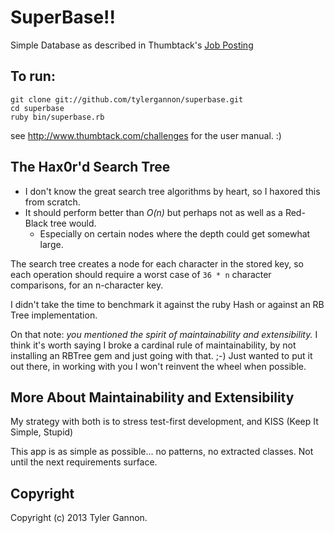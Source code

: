 # SuperBase!!

Simple Database as described in Thumbtack's [Job Posting](http://www.thumbtack.com/challenges)

##  To run:

    git clone git://github.com/tylergannon/superbase.git
    cd superbase
    ruby bin/superbase.rb
    
see http://www.thumbtack.com/challenges for the user manual.  :)

##  The Hax0r'd Search Tree

* I don't know the great search tree algorithms by heart, so I haxored this from scratch.
* It should perform better than *O(n)* but perhaps not as well as a Red-Black tree would.
    *  Especially on certain nodes where the depth could get somewhat large.

The search tree creates a node for each character in the stored key, so each operation should require
a worst case of `36 * n` character comparisons, for an n-character key.

I didn't take the time to benchmark it against the ruby Hash or against an RB Tree implementation.

On that note: *you mentioned the spirit of maintainability and extensibility.*
I think it's worth saying I broke a cardinal rule of maintainability, by not installing an RBTree gem
and just going with that.  ;-)  Just wanted to put it out there, in working with you I won't reinvent the
wheel when possible.

## More About Maintainability and Extensibility

My strategy with both is to stress test-first development, and KISS (Keep It Simple, Stupid)

This app is as simple as possible... no patterns, no extracted classes.  Not until the next requirements surface.

## Copyright

Copyright (c) 2013 Tyler Gannon. 
